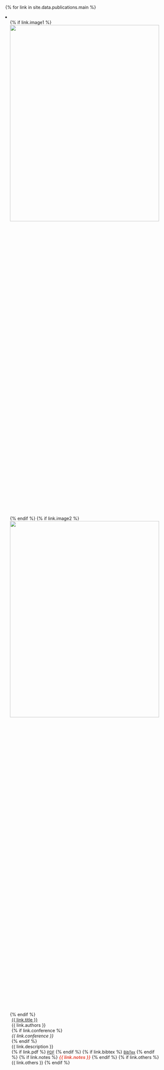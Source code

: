 {% for link in site.data.publications.main %}
<li>
  <div class="pub-row">
    <div class="col-sm-3 abbr" style="position: relative;padding-right: 15px;padding-left: 15px;">
      {% if link.image1 %} 
        <img src="{{ link.image1 }}" class="teaser img-fluid z-depth-1" style="width:100%; height:40%">
      {% endif %}
      {% if link.image2 %} 
        <img src="{{ link.image2 }}" class="teaser img-fluid z-depth-1" style="width:100%; height:40%">
      {% endif %}
    </div>
    <div class="col-sm-9" style="position: relative;padding-right: 15px;padding-left: 20px;">
      <div class="title"><a href="{{ link.site }}">{{ link.title }}</a></div>
      <div class="author">{{ link.authors }}</div>
      {% if link.conference %} 
        <div class="periodical"><em>{{ link.conference }}</em></div>
      {% endif %}
      <div class="description">
        {{ link.description }}
      </div>
      <div class="links">
        {% if link.pdf %} 
          <a href="{{ link.pdf }}" class="btn btn-sm z-depth-0" role="button" target="_blank" style="font-size:12px;">PDF</a>
        {% endif %}
        {% if link.bibtex %} 
          <a href="{{ link.bibtex }}" class="btn btn-sm z-depth-0" role="button" target="_blank" style="font-size:12px;">BibTex</a>
        {% endif %}
        {% if link.notes %} 
          <strong> <i style="color:#e74d3c">{{ link.notes }}</i></strong>
        {% endif %}
        {% if link.others %} 
          {{ link.others }}
        {% endif %}
      </div>
    </div>
  </div>
</li>
